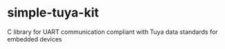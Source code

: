 # simple-tuya-kit
C library for UART communication compliant with Tuya data standards for embedded devices
